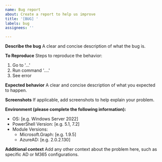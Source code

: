 ```yaml
---
name: Bug report
about: Create a report to help us improve
title: '[BUG] '
labels: bug
assignees: ''

---
```


**Describe the bug**
A clear and concise description of what the bug is.

**To Reproduce**
Steps to reproduce the behavior:
1. Go to '...'
2. Run command '....'
3. See error

**Expected behavior**
A clear and concise description of what you expected to happen.

**Screenshots**
If applicable, add screenshots to help explain your problem.

**Environment (please complete the following information):**
 - OS: [e.g. Windows Server 2022]
 - PowerShell Version: [e.g. 5.1, 7.2]
 - Module Versions:
   - Microsoft.Graph: [e.g. 1.9.5]
   - AzureAD: [e.g. 2.0.2.130]

**Additional context**
Add any other context about the problem here, such as specific AD or M365 configurations.
